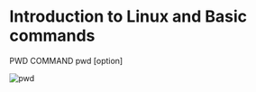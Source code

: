 # Introduction to Linux and Basic commands

PWD COMMAND
pwd [option]

![pwd](https://github.com/hospiserve/Darey.io-All-Training-Projects/assets/140673556/8b0918e5-25d8-49ab-bebb-56aab2dfe86c)
